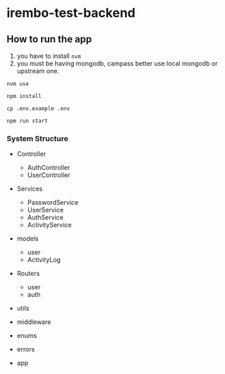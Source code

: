 # irembo-test-backend

## How to run the app

1. you have to install `nvm`
2. you must be having mongodb, campass better use local mongodb or upstream one.

```
nvm use
```

```
npm install
```

```
cp .env.example .env
```

```
npm run start
```

### System Structure

- Controller
  - AuthController
  - UserController
- Services
  - PasswordService
  - UserService
  - AuthService
  - ActivityService
- models
  - user
  - ActivityLog
- Routers
  - user
  - auth
- utils
- middleware
- enums
- errors

- app
